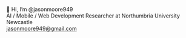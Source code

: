 👋 Hi, I’m @jasonmoore949  
AI / Mobile / Web Development Researcher at Northumbria University Newcastle  
jasonmoore949@gmail.com

<!---
jasonmoore949/jasonmoore949 is a ✨ special ✨ repository because its `README.md` (this file) appears on your GitHub profile.
You can click the Preview link to take a look at your changes.
--->
